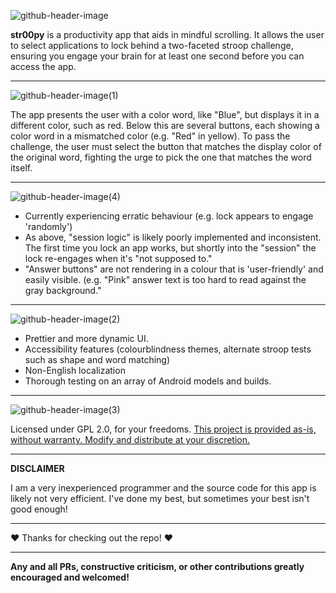 ![github-header-image](https://github.com/user-attachments/assets/8ca57ee7-ef45-40fe-9781-7e387d56a016)

**str00py** is a productivity app that aids in mindful scrolling. It allows the user to select applications to lock behind a two-faceted stroop challenge, ensuring you engage your brain for at least one second before you can access the app.

---

![github-header-image(1)](https://github.com/user-attachments/assets/0bab1a11-382c-4b8c-9dea-e5956b64e4e0)

The app presents the user with a color word, like "Blue", but displays it in a different color, such as red. Below this are several buttons, each showing a color word in a mismatched color (e.g. "Red" in yellow). To pass the challenge, the user must select the button that matches the display color of the original word, fighting the urge to pick the one that matches the word itself.

---

![github-header-image(4)](https://github.com/user-attachments/assets/8538964d-9252-46f1-9551-b4a6dd7934e8)

- Currently experiencing erratic behaviour (e.g. lock appears to engage 'randomly')
- As above, "session logic" is likely poorly implemented and inconsistent. The first time you lock an app works, but shortly into the "session" the lock re-engages when it's "not supposed to."
- "Answer buttons" are not rendering in a colour that is 'user-friendly' and easily visible. (e.g. "Pink" answer text is too hard to read against the gray background."
 
---

![github-header-image(2)](https://github.com/user-attachments/assets/f5039233-deea-41e7-ac6e-15d3605ba8c6)

- Prettier and more dynamic UI.
- Accessibility features (colourblindness themes, alternate stroop tests such as shape and word matching)
- Non-English localization
- Thorough testing on an array of Android models and builds.

---

![github-header-image(3)](https://github.com/user-attachments/assets/21bb46c9-1e8c-479d-9ce0-3ca6c53e3bcc)

Licensed under GPL 2.0, for your freedoms.
[This project is provided as-is, without warranty. Modify and distribute at your discretion.](https://www.gnu.org/licenses/old-licenses/gpl-2.0.en.html)

---

**DISCLAIMER**

I am a very inexperienced programmer and the source code for this app is likely not very efficient. I've done my best, but sometimes your best isn't good enough!

---


❤️ Thanks for checking out the repo! ❤️

---

**Any and all PRs, constructive criticism, or other contributions greatly encouraged and welcomed!**
